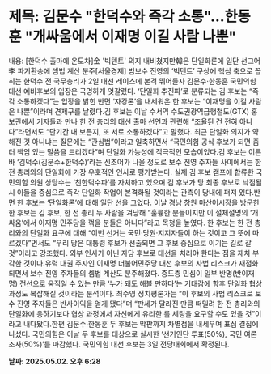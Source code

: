 # **제목: 김문수 "한덕수와 즉각 소통"…한동훈 "개싸움에서 이재명 이길 사람 나뿐"**

  내용: [한덕수 출마에 온도차]金 '빅텐트' 의지 내비쳤지만韓은 단일화론에 일단 선그어李 파기환송에 셈법 계산 분주[서울경제] 범보수 진영의 ‘빅텐트’ 구상에 핵심 축으로 꼽히는 한덕수 전 국무총리가 2일 대선 레이스에 본격 뛰어들자 김문수·한동훈 국민의힘 대선 예비후보의 입장은 극명하게 엇갈렸다. ‘단일화 추진파’로 분류되는 김 후보는 “즉각 소통하겠다”는 입장을 밝힌 반면 ‘자강론’을 내세워온 한 후보는 “이재명을 이길 사람은 나뿐”이라며 견제구를 날렸다.김 후보는 이날 수서역 수도권광역급행철도(GTX) 홍보관에서 기자들과 만나 한 전 총리의 대선 출마 선언과 관련해 “조율된 건 전혀 아니다”라면서도 “단기간 내 보든지, 또 서로 소통하겠다”고 말했다. 최근 단일화 의지가 약해진 것 아니냐는 질문에는 “관심법”이라고 일축하면서 “국민의힘 공식 후보가 되면 좀 더 책임 있는 말씀을 드리겠다”며 단일화 가능성에 적극적인 모습이었다.김 후보는 이른바 ‘김덕수(김문수+한덕수)’라는 신조어가 나올 정도로 보수 진영 주자들 사이에서는 한 전 총리와의 단일화에 가장 우호적인 인사로 평가받는다. 실제 김 후보 캠프에 합류한 국민의힘 의원 상당수는 ‘친한덕수파’를 자처하고 있으며 김 후보가 당 최종 후보로 낙점될 시 이들을 중심으로 즉각 단일화 작업이 본격화될 것이라는 관측이 당내에 퍼져 있다.반면 한 후보는 ‘단일화론’에 대해 일단 선을 그었다. 이날 경남 창원 마산어시장을 방문한 한 후보는 김 후보, 한 전 총리 두 사람을 겨냥해 “훌륭한 분들이지만 이 절체절명의 ‘개싸움’에서 이재명 민주당을 꺾을 분들은 아니다”라고 목청을 높였다. 한 후보는 한 전 총리와의 단일화 요구에 대해 “이번 선거는 국민·당원·지지자들이 하는 것이고 그 뜻에 따르겠다”면서도 “우리 당은 대통령 후보가 선출되면 그 후보 중심으로 이기는 길로 갈 것”이라고 강조했다. 외부 인사가 아닌 자당 후보로 대선을 치러야 한다는 점을 재차 부각한 것이다.유력 대권 주자인 이재명 더불어민주당 대선 후보의 사법 리스크가 재점화되면서 보수 진영 주자들의 셈법 계산도 분주해졌다. 중도층 민심이 일부 반명(반이재명) 전선으로 움직일 수 있는 만큼 ‘누가 돼도 해볼 만하다’는 기대감에 향후 단일화 협상 과정도 복잡해질 것이라는 분석이다. 최수영 정치평론가는 “이 후보의 사법 리스크로 보수 진영 주자들은 반사이익을 얻게 됐다”며 “판세가 달라진 만큼 떠밀려 한 전 총리와의 단일화에 응하기보다 협상 과정에서 자신에게 유리한 룰 세팅을 요구할 수도 있을 것”이라고 내다봤다.한편 김문수·한동훈 두 후보는 막판까지 차별점을 내세우며 표심 결집에 나섰다. 국민의힘은 이날 두 후보를 대상으로 실시한 ‘선거인단 투표(50%), 국민 여론조사(50%)’를 마감했다. 국민의힘 대선 후보는 3일 전당대회에서 확정된다.

  **날짜: 2025.05.02. 오후 6:28**
